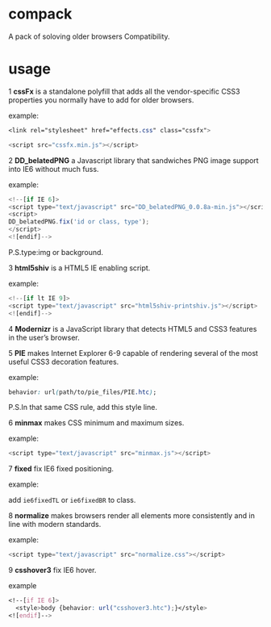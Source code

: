compack
=======

A pack of soloving older browsers Compatibility.


usage
=======


1 **cssFx** is a standalone polyfill that adds all the vendor-specific CSS3 properties you normally have to add for older browsers. 

example:
```css
<link rel="stylesheet" href="effects.css" class="cssfx"> 
```
```js
<script src="cssfx.min.js"></script>
```


2 **DD_belatedPNG** a Javascript library that sandwiches PNG image support into IE6 without much fuss.

example:
```js
<!--[if IE 6]>
<script type="text/javascript" src="DD_belatedPNG_0.0.8a-min.js"></script>
<script>
DD_belatedPNG.fix('id or class, type');
</script>
<![endif]-->
```
P.S.type:img or background.


3 **html5shiv** is a HTML5 IE enabling script.

example:
```js
<!--[if lt IE 9]>
<script type="text/javascript" src="html5shiv-printshiv.js"></script>
<![endif]-->
```


4 **Modernizr** is a JavaScript library that detects HTML5 and CSS3 features in the user’s browser.


5 **PIE** makes Internet Explorer 6-9 capable of rendering several of the most useful CSS3 decoration features.

example:
```css
behavior: url(path/to/pie_files/PIE.htc);
```
P.S.In that same CSS rule, add this style line.


6 **minmax** makes CSS minimum and maximum sizes.

example:
```js
<script type="text/javascript" src="minmax.js"></script>
```


7 **fixed** fix IE6 fixed positioning.

example:

add `ie6fixedTL` or `ie6fixedBR` to class.


8 **normalize** makes browsers render all elements more consistently and in line with modern standards. 

example:
```js
<script type="text/javascript" src="normalize.css"></script>
```


9 **csshover3**  fix IE6 hover.

example
```css
<!--[if IE 6]> 
  <style>body {behavior: url("csshover3.htc");}</style>
<![endif]-->
```

